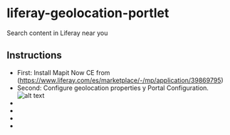 # liferay-geolocation-portlet
Search content in Liferay near you

## Instructions
  - First: Install Mapit Now CE from (https://www.liferay.com/es/marketplace/-/mp/application/39869795)
  - Second: Configure geolocation properties y Portal Configuration. ![alt text][logo]
  - 
  - 
  - 
  - 


[logo]: https://raw.githubusercontent.com/salvatejero/liferay-geolocation-portlet/master/screenshots/screenshot1.png "Configuration"

